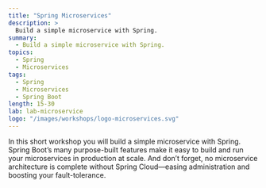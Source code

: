 ```yaml
---
title: "Spring Microservices"
description: >
  Build a simple microservice with Spring.
summary:
  - Build a simple microservice with Spring.
topics:
  - Spring
  - Microservices
tags:
  - Spring
  - Microservices
  - Spring Boot
length: 15-30
lab: lab-microservice
logo: "/images/workshops/logo-microservices.svg"
---
```


In this short workshop you will build a simple microservice with Spring. Spring Boot’s many purpose-built features make it easy to build and run your microservices in production at scale. And don’t forget, no microservice architecture is complete without Spring Cloud—easing administration and boosting your fault-tolerance.
